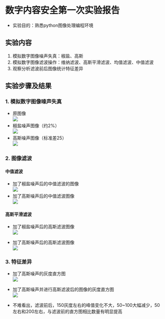 # 数字内容安全第一次实验报告

- 实验目的：熟悉python图像处理编程环境

## 实验内容

1. 模拟数字图像噪声失真：椒盐、高斯
2. 模拟数字图像滤波操作：维纳滤波、高斯平滑滤波、均值滤波、中值滤波
3. 观察分析滤波前后图像统计特征差异

## 实验步骤及结果

###  1. 模拟数字图像噪声失真

- 原图像</br>![](lena_color.jpg)
- 椒盐噪声图像（约2%）</br>![](.\images\salt_pepper_img.jpg)
- 高斯噪声图像（标准差25）</br>![](.\images\gauss_noise_img.jpg)

### 2. 图像滤波

#### 中值滤波
- 加了椒盐噪声后的中值滤波的图像</br>![](.\images\med_filter_salt_img.jpg)
- 加了高斯噪声后的中值滤波图像</br>![](.\images\med_filter_gauss_img.jpg)

#### 高斯平滑滤波
- 加了椒盐噪声后的高斯滤波图像</br>![](.\images\gauss_filter_salt_img.jpg)

- 加了高斯噪声后的高斯滤波图像</br>![](.\images\gauss_filter_gauss_img.jpg)

### 3. 特征差异

- 加了高斯噪声的灰度直方图</br>![](.\images\gauss_hist.jpg)

- 加了高斯噪声并进行高斯滤波后的图像的灰度直方图</br>![](.\images\filter_gauss_hist.jpg)

- 不难看出，滤波前后，150灰度左右的峰值变化不大，50~100大幅减少，50左右和200左右，与滤波前的直方图相比数量有明显提高
